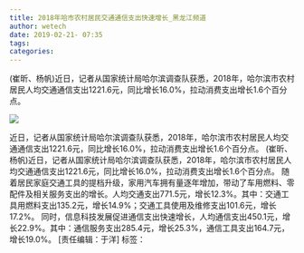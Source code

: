 ```yaml
---
title: 2018年哈市农村居民交通通信支出快速增长_黑龙江频道
author: wetech
date: 2019-02-21- 07:35
tags: 
categories: 
---
```

(崔昕、杨帆)近日，记者从国家统计局哈尔滨调查队获悉，2018年，哈尔滨市农村居民人均交通通信支出1221.6元，同比增长16.0%，拉动消费支出增长1.6个百分点。
<!-- more -->
                
<img align="center" border="0" src="http://p2.ifengimg.com/a/2016/0810/204c433878d5cf9size1_w16_h16.png" />
                
            
近日，记者从国家统计局哈尔滨调查队获悉，2018年，哈尔滨市农村居民人均交通通信支出1221.6元，同比增长16.0%，拉动消费支出增长1.6个百分点。
(崔昕、杨帆)近日，记者从国家统计局哈尔滨调查队获悉，2018年，哈尔滨市农村居民人均交通通信支出1221.6元，同比增长16.0%，拉动消费支出增长1.6个百分点。
随着居民家庭交通工具的提档升级，家用汽车拥有量逐年增加，带动了车用燃料、零配件及相关服务支出的增长。人均交通支出771.5元，增长12.3%。其中：交通工具用燃料支出135.2元，增长14.9%；交通工具使用及维修支出101.6元，增长17.2%。
同时，信息科技发展促进通信支出快速增长，人均通信支出450.1元，增长22.9%。其中：通信服务支出285.4元，增长25.3%，通信工具支出164.7元，增长19.0%。
[责任编辑：于洋]
标签：
 
 
 
             
